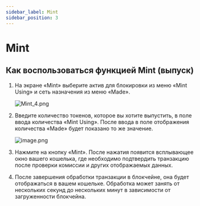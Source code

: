 ```yaml
---
sidebar_label: Mint
sidebar_position: 3
---
```


# Mint

## Как воспользоваться функцией Mint (выпуск)

1. На экране «Mint» выберите актив для блокировки из меню «Mint Using» и сеть назначения из меню «Made».
    
    ![Mint_4.png](/img/docs/Mint_2.png)
    
2. Введите количество токенов, которое вы хотите выпустить, в поле ввода количества «Mint Using». После ввода в поле отображения количества «Made» будет показано то же значение.
    
    ![image.png](/img/docs/Mint_3.png)
    
3. Нажмите на кнопку «Mint». После нажатия появится всплывающее окно вашего кошелька, где необходимо подтвердить транзакцию после проверки комиссии и других отображаемых данных.
4. После завершения обработки транзакции в блокчейне, она будет отображаться в вашем кошельке. Обработка может занять от нескольких секунд до нескольких минут в зависимости от загруженности блокчейна.